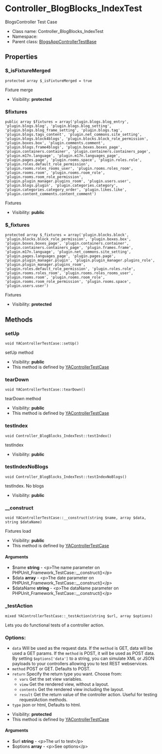 Controller_BlogBlocks_IndexTest
===============

BlogsController Test Case




* Class name: Controller_BlogBlocks_IndexTest
* Namespace: 
* Parent class: [BlogsAppControllerTestBase](BlogsAppControllerTestBase.md)





Properties
----------


### $_isFixtureMerged

    protected array $_isFixtureMerged = true

Fixture merge



* Visibility: **protected**


### $fixtures

    public array $fixtures = array('plugin.blogs.blog_entry', 'plugin.blogs.blog', 'plugin.blogs.blog_setting', 'plugin.blogs.blog_frame_setting', 'plugin.blogs.tag', 'plugin.blogs.tags_content', 'plugin.net_commons.site_setting', 'plugin.blogs.block4blogs', 'plugin.blocks.block_role_permission', 'plugin.boxes.box', 'plugin.comments.comment', 'plugin.blogs.frame4blogs', 'plugin.boxes.boxes_page', 'plugin.containers.container', 'plugin.containers.containers_page', 'plugin.m17n.language', 'plugin.m17n.languages_page', 'plugin.pages.page', 'plugin.rooms.space', 'plugin.roles.role', 'plugin.roles.default_role_permission', 'plugin.rooms.roles_rooms_user', 'plugin.rooms.roles_room', 'plugin.rooms.room', 'plugin.rooms.room_role', 'plugin.rooms.room_role_permission', 'plugin.plugin_manager.plugins_room', 'plugin.users.user', 'plugin.blogs.plugin', 'plugin.categories.category', 'plugin.categories.category_order', 'plugin.likes.like', 'plugin.content_comments.content_comment')

Fixtures



* Visibility: **public**


### $_fixtures

    protected array $_fixtures = array('plugin.blocks.block', 'plugin.blocks.block_role_permission', 'plugin.boxes.box', 'plugin.boxes.boxes_page', 'plugin.containers.container', 'plugin.containers.containers_page', 'plugin.frames.frame', 'plugin.m17n.language', 'plugin.net_commons.site_setting', 'plugin.pages.languages_page', 'plugin.pages.page', 'plugin.plugin_manager.plugin', 'plugin.plugin_manager.plugins_role', 'plugin.plugin_manager.plugins_room', 'plugin.roles.default_role_permission', 'plugin.roles.role', 'plugin.rooms.roles_room', 'plugin.rooms.roles_rooms_user', 'plugin.rooms.room', 'plugin.rooms.room_role', 'plugin.rooms.room_role_permission', 'plugin.rooms.space', 'plugin.users.user')

Fixtures



* Visibility: **protected**


Methods
-------


### setUp

    void YAControllerTestCase::setUp()

setUp method



* Visibility: **public**
* This method is defined by [YAControllerTestCase](YAControllerTestCase.md)




### tearDown

    void YAControllerTestCase::tearDown()

tearDown method



* Visibility: **public**
* This method is defined by [YAControllerTestCase](YAControllerTestCase.md)




### testIndex

    void Controller_BlogBlocks_IndexTest::testIndex()

testIndex



* Visibility: **public**




### testIndexNoBlogs

    void Controller_BlogBlocks_IndexTest::testIndexNoBlogs()

testIndex. No blogs



* Visibility: **public**




### __construct

    void YAControllerTestCase::__construct(string $name, array $data, string $dataName)

Fixtures load



* Visibility: **public**
* This method is defined by [YAControllerTestCase](YAControllerTestCase.md)


#### Arguments
* $name **string** - &lt;p&gt;The name parameter on PHPUnit_Framework_TestCase::__construct()&lt;/p&gt;
* $data **array** - &lt;p&gt;The date parameter on PHPUnit_Framework_TestCase::__construct()&lt;/p&gt;
* $dataName **string** - &lt;p&gt;The dataName parameter on PHPUnit_Framework_TestCase::__construct()&lt;/p&gt;



### _testAction

    mixed YAControllerTestCase::_testAction(string $url, array $options)

Lets you do functional tests of a controller action.

### Options:

- `data` Will be used as the request data. If the `method` is GET,
  data will be used a GET params. If the `method` is POST, it will be used
  as POST data. By setting `$options['data']` to a string, you can simulate XML or JSON
  payloads to your controllers allowing you to test REST webservices.
- `method` POST or GET. Defaults to POST.
- `return` Specify the return type you want. Choose from:
    - `vars` Get the set view variables.
    - `view` Get the rendered view, without a layout.
    - `contents` Get the rendered view including the layout.
    - `result` Get the return value of the controller action. Useful
      for testing requestAction methods.
- `type` json or html, Defaults to html.

* Visibility: **protected**
* This method is defined by [YAControllerTestCase](YAControllerTestCase.md)


#### Arguments
* $url **string** - &lt;p&gt;The url to test&lt;/p&gt;
* $options **array** - &lt;p&gt;See options&lt;/p&gt;


